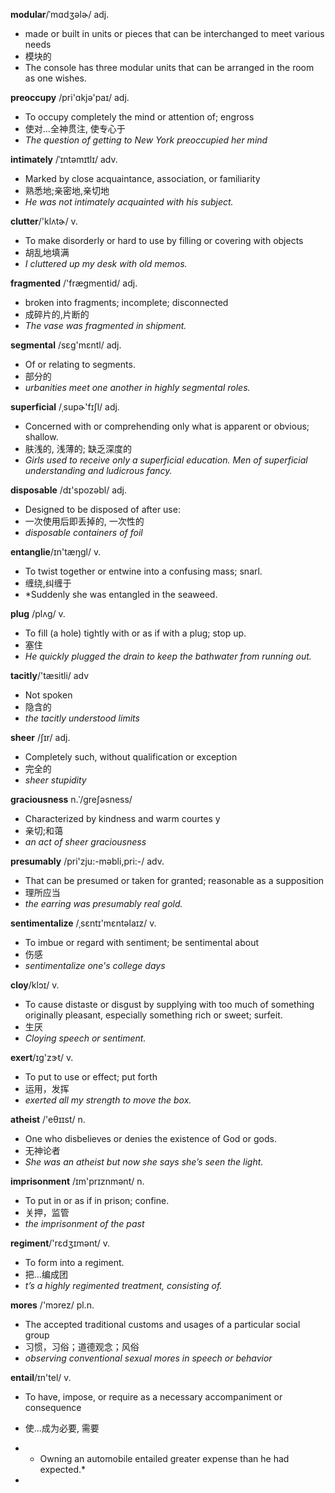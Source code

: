 **modular**/ˈmɑdʒəlɚ/ adj.
- made or built in units or pieces that can be interchanged to meet various needs
- 模块的
- The console has three modular units that can be arranged in the room as one wishes. 

**preoccupy** /pri'ɑkjə'paɪ/ adj.
- To occupy completely the mind or attention of; engross
- 使对…全神贯注, 使专心于
- *The question of getting to New York preoccupied her mind*

**intimately** /ˈɪntəmɪtlɪ/ adv.
- Marked by close acquaintance, association, or familiarity
-  熟悉地;亲密地,亲切地
- *He was not intimately acquainted with his subject.*

**clutter**/'klʌtɚ/ v.
- To make disorderly or hard to use by filling or covering with objects
- 胡乱地填满
- *I cluttered up my desk with old memos.*

**fragmented** /'fræɡmentid/   adj.
- broken into fragments; incomplete; disconnected
-  成碎片的,片断的
- *The vase was fragmented in shipment.*

**segmental** /sɛɡ'mɛntl/ adj.
- Of or relating to segments.
- 部分的
- *urbanities meet one another in highly segmental roles.*

**superficial**  /ˌsupɚ'fɪʃl/ adj.
- Concerned with or comprehending only what is apparent or obvious; shallow.
- 肤浅的, 浅薄的; 缺乏深度的
- *Girls used to receive only a superficial education. Men of superficial understanding and ludicrous fancy.*

**disposable** /dɪ'spozəbl/ adj.
-  Designed to be disposed of after use:
- 一次使用后即丢掉的, 一次性的
- *disposable containers of foil*

**entanglie**/ɪn'tæŋɡl/ v.
-  To twist together or entwine into a confusing mass; snarl.
- 缠绕,纠缠于
- *Suddenly she was entangled in the seaweed.

**plug** /plʌɡ/ v.
- To fill (a hole) tightly with or as if with a plug; stop up.
- 塞住
- *He quickly plugged the drain to keep the bathwater from running out.*

**tacitly**/'tæsitli/  adv
-  Not spoken
- 隐含的
- *the tacitly understood limits*

**sheer** /ʃɪr/ adj.
- Completely such, without qualification or exception
- 完全的
- *sheer stupidity*

**graciousness** n.ˈ/ɡreʃəsness/ 
- Characterized by kindness and warm courtes y
- 亲切;和蔼
- *an act of sheer graciousness*

**presumably**  /pri'zju:-məbli,pri:-/  adv.
-  That can be presumed or taken for granted; reasonable as a supposition
- 理所应当
- *the earring was presumably real gold.*

**sentimentalize** /ˌsɛntɪ'mɛntəlaɪz/ v.
- To imbue or regard with sentiment; be sentimental about
- 伤感
- *sentimentalize one's college days*

**cloy**/klɔɪ/ v.
- To cause distaste or disgust by supplying with too much of something originally pleasant, especially something rich or sweet; surfeit.
- 生厌
- *Cloying speech or sentiment.*

**exert**/ɪɡ'zɝt/ v.
-  To put to use or effect; put forth
- 运用，发挥
- *exerted all my strength to move the box.*

**atheist** /'eθɪɪst/ n.
-  One who disbelieves or denies the existence of God or gods.
- 无神论者
- *She was an atheist but now she says she’s seen the light.*

**imprisonment**  /ɪm'prɪznmənt/ n.
-  To put in or as if in prison; confine.
- 关押，监管
- *the imprisonment of the past*

**regiment**/'rɛdʒɪmənt/ v.
- To form into a regiment.
-  把…编成团
- *t’s a highly regimented treatment, consisting of.*

**mores** /'mɔrez/ pl.n. 
- The accepted traditional customs and usages of a particular social group
- 习惯，习俗；道德观念；风俗
- *observing conventional sexual mores in speech or behavior*

**entail**/ɪn'tel/ v.
- To have, impose, or require as a necessary accompaniment or consequence
-  使…成为必要, 需要
- * Owning an automobile entailed greater expense than he had expected.* 





- 










